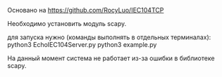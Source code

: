 Основано на https://github.com/RocyLuo/IEC104TCP

Необходимо установить модуль scapy.

для запуска нужно (команды выполнять в отдельных терминалах):
python3 EchoIEC104Server.py
python3 example.py

На данный момент система не работает из-за ошибки в библиотеке scapy.
